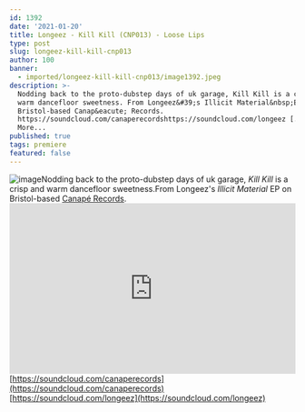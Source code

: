 ```yaml
---
id: 1392
date: '2021-01-20'
title: Longeez - Kill Kill (CNP013) - Loose Lips
type: post
slug: longeez-kill-kill-cnp013
author: 100
banner:
  - imported/longeez-kill-kill-cnp013/image1392.jpeg
description: >-
  Nodding back to the proto-dubstep days of uk garage, Kill Kill is a crisp and
  warm dancefloor sweetness. From Longeez&#39;s Illicit Material&nbsp;EP on
  Bristol-based Canap&eacute; Records.
  https://soundcloud.com/canaperecordshttps://soundcloud.com/longeez [...]Read
  More...
published: true
tags: premiere
featured: false
---
```

![image](../imported/longeez-kill-kill-cnp013/image1392.jpeg)Nodding back to the proto-dubstep days of uk garage, _Kill Kill_ is a crisp and warm dancefloor sweetness.From Longeez's _Illicit Material_ EP on Bristol-based [Canapé Records](https://canape-records.bandcamp.com).<iframe width='100%' height='300' scrolling='no' frameborder='no' allow='autoplay' src='https://w.soundcloud.com/player/?url=https%3A//api.soundcloud.com/tracks/969867619&color=%23ff5500&auto_play=false&hide_related=false&show_comments=true&show_user=true&show_reposts=false&show_teaser=true'></iframe>[https://soundcloud.com/canaperecords](https://soundcloud.com/canaperecords)  
[https://soundcloud.com/longeez](https://soundcloud.com/longeez)